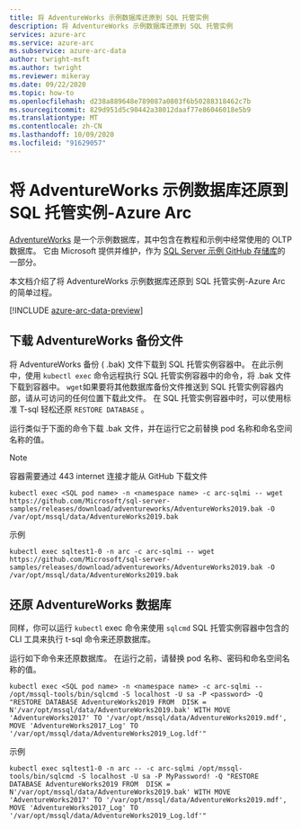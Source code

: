 ```yaml
---
title: 将 AdventureWorks 示例数据库还原到 SQL 托管实例
description: 将 AdventureWorks 示例数据库还原到 SQL 托管实例
services: azure-arc
ms.service: azure-arc
ms.subservice: azure-arc-data
author: twright-msft
ms.author: twright
ms.reviewer: mikeray
ms.date: 09/22/2020
ms.topic: how-to
ms.openlocfilehash: d238a889648e789087a0803f6b50288318462c7b
ms.sourcegitcommit: 829d951d5c90442a38012daaf77e86046018e5b9
ms.translationtype: MT
ms.contentlocale: zh-CN
ms.lasthandoff: 10/09/2020
ms.locfileid: "91629057"
---
```

# <a name="restore-the-adventureworks-sample-database-into-sql-managed-instance---azure-arc"></a>将 AdventureWorks 示例数据库还原到 SQL 托管实例-Azure Arc

[AdventureWorks](/sql/samples/adventureworks-install-configure?view=sql-server-ver15&tabs=tsql&preserve-view=true) 是一个示例数据库，其中包含在教程和示例中经常使用的 OLTP 数据库。 它由 Microsoft 提供并维护，作为 [SQL Server 示例 GitHub 存储库](https://github.com/microsoft/sql-server-samples/tree/master/samples/databases)的一部分。

本文档介绍了将 AdventureWorks 示例数据库还原到 SQL 托管实例-Azure Arc 的简单过程。

[!INCLUDE [azure-arc-data-preview](../../../includes/azure-arc-data-preview.md)]

## <a name="download-the-adventureworks-backup-file"></a>下载 AdventureWorks 备份文件

将 AdventureWorks 备份 ( .bak) 文件下载到 SQL 托管实例容器中。 在此示例中，使用 `kubectl exec` 命令远程执行 SQL 托管实例容器中的命令，将 .bak 文件下载到容器中。 `wget`如果要将其他数据库备份文件推送到 SQL 托管实例容器内部，请从可访问的任何位置下载此文件。 在 SQL 托管实例容器中时，可以使用标准 T-sql 轻松还原 `RESTORE DATABASE` 。

运行类似于下面的命令下载 .bak 文件，并在运行它之前替换 pod 名称和命名空间名称的值。
> [!NOTE]
>  容器需要通过 443 internet 连接才能从 GitHub 下载文件

```console
kubectl exec <SQL pod name> -n <namespace name> -c arc-sqlmi -- wget https://github.com/Microsoft/sql-server-samples/releases/download/adventureworks/AdventureWorks2019.bak -O /var/opt/mssql/data/AdventureWorks2019.bak
```

示例

```console
kubectl exec sqltest1-0 -n arc -c arc-sqlmi -- wget https://github.com/Microsoft/sql-server-samples/releases/download/adventureworks/AdventureWorks2019.bak -O /var/opt/mssql/data/AdventureWorks2019.bak
```

## <a name="restore-the-adventureworks-database"></a>还原 AdventureWorks 数据库

同样，你可以运行 `kubectl` exec 命令来使用 `sqlcmd` SQL 托管实例容器中包含的 CLI 工具来执行 t-sql 命令来还原数据库。

运行如下命令来还原数据库。 在运行之前，请替换 pod 名称、密码和命名空间名称的值。

```console
kubectl exec <SQL pod name> -n <namespace name> -c arc-sqlmi -- /opt/mssql-tools/bin/sqlcmd -S localhost -U sa -P <password> -Q "RESTORE DATABASE AdventureWorks2019 FROM  DISK = N'/var/opt/mssql/data/AdventureWorks2019.bak' WITH MOVE 'AdventureWorks2017' TO '/var/opt/mssql/data/AdventureWorks2019.mdf', MOVE 'AdventureWorks2017_Log' TO '/var/opt/mssql/data/AdventureWorks2019_Log.ldf'"
```
示例

```console
kubectl exec sqltest1-0 -n arc -- -c arc-sqlmi /opt/mssql-tools/bin/sqlcmd -S localhost -U sa -P MyPassword! -Q "RESTORE DATABASE AdventureWorks2019 FROM  DISK = N'/var/opt/mssql/data/AdventureWorks2019.bak' WITH MOVE 'AdventureWorks2017' TO '/var/opt/mssql/data/AdventureWorks2019.mdf', MOVE 'AdventureWorks2017_Log' TO '/var/opt/mssql/data/AdventureWorks2019_Log.ldf'"
```
